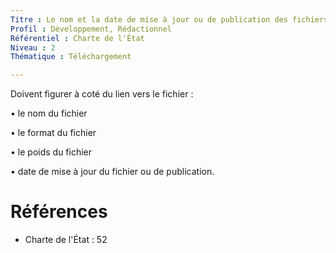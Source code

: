 ```yaml
---
Titre : Le nom et la date de mise à jour ou de publication des fichiers proposés en téléchargement sont indiqués à côté du lien concerné.
Profil : Développement, Rédactionnel
Référentiel : Charte de l'État
Niveau : 2
Thématique : Téléchargement

---
```

Doivent figurer à coté du lien vers le fichier :

• le nom du fichier

• le format du fichier

• le poids du fichier

• date de mise à jour du fichier ou de publication.

# Références

*   Charte de l'État : 52